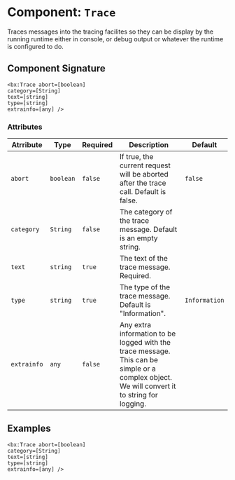 [comment]: # (Note: This documentation is generated dynamically in the build process.  To modify the contents, change the javadoc on the _invoke method of the Component class)
# Component: `Trace`

Traces messages into the tracing facilites so they can be display by the running runtime either in console, or debug
 output or whatever the runtime is configured to do.

## Component Signature

```
<bx:Trace abort=[boolean]
category=[String]
text=[string]
type=[string]
extrainfo=[any] />
```

### Attributes


| Atrribute | Type | Required | Description | Default |
|----------|------|----------|-------------|---------|
| `abort` | `boolean` | `false` | If true, the current request will be aborted after the trace call. Default is false. | `false` |
| `category` | `String` | `false` | The category of the trace message. Default is an empty string. |  |
| `text` | `string` | `true` | The text of the trace message. Required. |  |
| `type` | `string` | `true` | The type of the trace message. Default is "Information". | `Information` |
| `extrainfo` | `any` | `false` | Any extra information to be logged with the trace message. This can be simple or a complex object. We will convert it to string for logging. |  |

## Examples

```
<bx:Trace abort=[boolean]
category=[String]
text=[string]
type=[string]
extrainfo=[any] />
```
